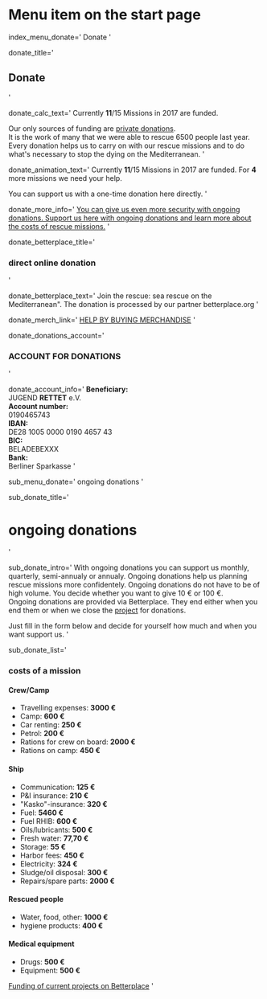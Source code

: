 # Menu item on the start page
index_menu_donate='
Donate
'

donate_title='
## Donate
'

donate_calc_text='
Currently **11**/15 Missions in 2017 are funded.

Our only sources of funding are [private donations](/faq#17_Why_do_we_accept_private_donations_only_).  
It is the work of many that we were able to rescue 6500 people last year. Every donation helps us to carry on with our rescue missions and to do what's necessary to stop the dying on the Mediterranean.
'

donate_animation_text='
Currently **11**/15 Missions in 2017 are funded.
For **4** more missions we need your help.

You can support us with a one-time donation here directly.
'

donate_more_info='
[You can give us even more security with ongoing donations.
Support us here with ongoing donations and learn more about the costs of rescue missions.](/donations)
'

donate_betterplace_title='
### direct online donation
'

donate_betterplace_text='
Join the rescue: sea rescue on the Mediterranean". The donation is processed by our partner betterplace.org
'

donate_merch_link='
[HELP BY BUYING MERCHANDISE](/merch)
'

donate_donations_account='
### ACCOUNT FOR DONATIONS
'

donate_account_info='
**Beneficiary:**  
JUGEND **RETTET** e.V.  
**Account number:**  
0190465743  
**IBAN:**  
DE28 1005 0000 0190 4657 43  
**BIC:**  
BELADEBEXXX  
**Bank:**  
Berliner Sparkasse
'

sub_menu_donate='
ongoing donations
'

sub_donate_title='
# ongoing donations
'

sub_donate_intro='
With ongoing donations you can support us monthly, quarterly, 
semi-annualy or annualy. Ongoing donations help us planning rescue missions more confidentely. Ongoing donations do not have to be of high volume. You decide whether you want to give 10 € or 100 €.  
Ongoing donations are provided via Betterplace. They end either when you end them or when we close the [project](/betterplace) for donations.

Just fill in the form below and decide for yourself how much and when you want support us.
'

sub_donate_list='
### costs of a mission

#### Crew/Camp

* Travelling expenses: **3000 €**
* Camp: **600 €**
* Car renting: **250 €**
* Petrol: **200 €**
* Rations for crew on board: **2000 €**
* Rations on camp: **450 €**

#### Ship

* Communication: **125 €**
* P&I insurance: **210 €**
* "Kasko"-insurance: **320 €**
* Fuel: **5460 €**
* Fuel RHIB: **600 €**
* Oils/lubricants: **500 €**
* Fresh water: **77,70 €**
* Storage: **55 €**
* Harbor fees: **450 €**
* Electricity: **324 €**
* Sludge/oil disposal: **300 €**
* Repairs/spare parts: **2000 €**

#### Rescued people

* Water, food, other: **1000 €**
* hygiene products: **400 €**

#### Medical equipment

* Drugs: **500 €**
* Equipment: **500 €**

[Funding of current projects on Betterplace](/betterplace)
'
